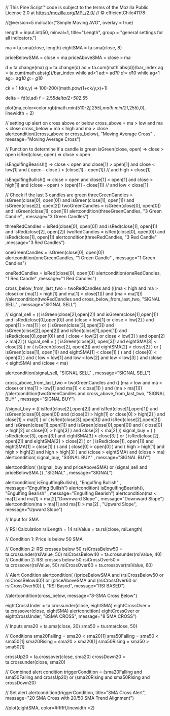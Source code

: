 // This Pine Script™ code is subject to the terms of the Mozilla Public License 2.0 at https://mozilla.org/MPL/2.0/
// © efficientChile41178

//@version=5
indicator("Simple Moving AVG", overlay = true)

length = input.int(50, minval=1, title="Length", group = "general settings for all indicators.")

ma = ta.sma(close, length)
eightSMA = ta.sma(close, 8)

priceBelowSMA = close < ma
priceAboveSMA = close > ma


d = ta.change(ma)
g = ta.change(d)
ad = ta.cum(math.abs(d))/bar_index
ag = ta.cum(math.abs(g))/bar_index
while ad<1
    ad:= ad*10
    d:= d*10
while ag<1
    ag:= ag*10
    g:= g*10


ck = 1
fd(x,y) =>
    100-200/(math.pow(1+ck/y,x)+1)

delta = fd(d,ad)
f = 2.55*delta/2+50*2.55

plot(ma,color=color.rgb(math.min(510-2*f,255),math.min(2*f,255),0), linewidth = 2)


// setting up alert on cross above or below 
cross_above = ma > low and ma < close 
cross_below = ma < high and ma > close
alertcondition((cross_above or cross_below), "Moving Average Cross" , message="Moving Average Cross")

// Function to determine if a candle is green
isGreen(close, open) => close > open
isRed(close, open) => close < open

isEngulfingBearish() =>
    close < open and close[1] > open[1]  and close < low[1] and ( open - close  ) > (close[1] - open[1])    // and high > close[1]

isEngulfingBullish() =>
    close > open and close[1] < open[1] and close > high[1] and (close - open) > (open[1] - close[1])  // and low < close[1]

// Check if the last 3 candles are green
threeGreenCandles = isGreen(close[0], open[0]) and isGreen(close[1], open[1]) and isGreen(close[2], open[2])
twoGreenCandles = isGreen(close[0], open[0]) and isGreen(close[1], open[1])
alertcondition(threeGreenCandles, "3 Green Candle" , message="3 Green Candles")

threeRedCandles = isRed(close[0], open[0]) and isRed(close[1], open[1]) and isRed(close[2], open[2])
twoRedCandles = isRed(close[0], open[0]) and isRed(close[1], open[1])
alertcondition(threeRedCandles, "3 Red Candle" ,message="3 Red Candles")

oneGreenCandles = isGreen(close[0], open[0]) 
alertcondition(oneGreenCandles, "1 Green Candle" , message="1 Green Candles")

oneRedCandles = isRed(close[0], open[0]) 
alertcondition(oneRedCandles, "1 Red Candle" ,message="1 Red Candles")


cross_below_from_last_two = twoRedCandles and (((ma < high and ma > close) or (ma[1] < high[1] and ma[1] > close[1])) and (ma < ma[1]))
//alertcondition(twoRedCandles and cross_below_from_last_two, "SIGNAL SELL" , message="SIGNAL SELL")

// signal_sell = (( isGreen(close[2],open[2]) and isGreen(close[1],open[1]) and isRed(close[0],open[0]) and (close < low[1] or close < low[2] ) and open[1] > ma[1] ) or ( isGreen(close[3],open[3]) and isGreen(close[2],open[2]) and isRed(close[1],open[1]) and isRed(close[0],open[0]) and ( close < low[2] or close < low[3] ) and open[2] > ma[2] ))
signal_sell = ( ( isGreen(close[3], open[3]) and eightSMA[3] < close[3]  ) or ( isGreen(close[2], open[2]) and eightSMA[2] < close[2]  ) or ( isGreen(close[1], open[1]) and eightSMA[1] < close[1]  ) ) and ( close[0] < open[0] ) and ( low < low[1] and low < low[2] and low < low[3] )  and  (close <  eightSMA) and (close < ma)

alertcondition(signal_sell, "SIGNAL SELL" , message="SIGNAL SELL")

cross_above_from_last_two = twoGreenCandles and (( (ma > low and ma < close) or (ma[1] > low[1] and ma[1] < close[1]) ) and (ma > ma[1]))
//alertcondition(twoGreenCandles and cross_above_from_last_two, "SIGNAL BUY" , message="SIGNAL BUY")


//signal_buy = (( isRed(close[2],open[2]) and isRed(close[1],open[1]) and isGreen(close[0],open[0]) and (close[0] > high[1] or close[0] > high[2] ) and close[1] < ma[1]  ) or ( isRed(close[3],open[3]) and isRed(close[2],open[2]) and isGreen(close[1],open[1]) and isGreen(close[0],open[0]) and ( close[0] > high[2] or close[0] > high[3] ) and close[2] < ma[2] ))
signal_buy = ( ( isRed(close[3], open[3]) and eightSMA[3] > close[3]  ) or ( isRed(close[2], open[2]) and eightSMA[2] > close[2]  ) or ( isRed(close[1], open[1]) and eightSMA[1] > close[1]  ) ) and ( close[0] > open[0] ) and ( high > high[1] and high > high[2] and high > high[3] ) and  (close >  eightSMA) and (close > ma)
alertcondition( signal_buy, "SIGNAL BUY" , message="SIGNAL BUY")


alertcondition( ((signal_buy and priceAboveSMA)  or  (signal_sell and priceBelowSMA )) ,"SIGNAL" , message="SIGNAL")


alertcondition( isEngulfingBullish(), "Engulfing Bullish" , message="Engulfing Bullish")
alertcondition( isEngulfingBearish(), "Engulfing Bearish" , message="Engulfing Bearish")
alertcondition(ma < ma[1] and ma[1] < ma[2],"Downward Slope" , message="Downward Slope")
alertcondition(ma > ma[1] and ma[1] > ma[2] , "Upward Slope", message="Upward Slope")


// Input for SMA

// RSI Calculation
rsiLength = 14
rsiValue = ta.rsi(close, rsiLength)

// Condition 1: Price is below 50 SMA


// Condition 2: RSI crosses below 50
rsiCrossBelow50 = ta.crossunder(rsiValue, 50)
rsiCrossBelow40 = ta.crossunder(rsiValue, 40)
// Condition 2: RSI crosses below 50
rsiCrossOver50 = ta.crossover(rsiValue, 50)
rsiCrossOver60 = ta.crossover(rsiValue, 60)

// Alert Condition
alertcondition( ((priceBelowSMA and (rsiCrossBelow50 or rsiCrossBelow40)) or (priceAboveSMA and (rsiCrossOver60 or rsiCrossOver50)) ), "RSI Based", message="RSI BASED")


//alertcondition(cross_below, message="8-SMA Cross Below")


eightCrossUnder = ta.crossunder(close, eightSMA)
eightCrossOver = ta.crossover(close, eightSMA)
alertcondition( eightCrossOver or eightCrossUnder, "8SMA CROSS", message="8 SMA CROSS")

// Inputs
sma20 = ta.sma(close, 20)
sma50 = ta.sma(close, 50)

// Conditions
sma20Falling = sma20 < sma20[1]
sma50Falling = sma50 < sma50[1]
sma20Rising = sma20 > sma20[1]
sma50Rising = sma50 > sma50[1]

crossUp20 = ta.crossover(close, sma20)
crossDown20 = ta.crossunder(close, sma20)

// Combined alert condition
triggerCondition = (sma20Falling and sma50Falling and crossUp20) or (sma20Rising and sma50Rising and crossDown20)

// Set alert
alertcondition(triggerCondition, title="SMA Cross Alert", message="20 SMA Cross with 20/50 SMA Trend Alignment")


//plot(eightSMA, color=#ffffff,linewidth =2)
